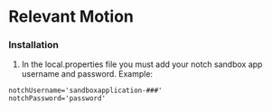 # Relevant Motion

### Installation
1. In the local.properties file you must add your notch sandbox app username and password. Example:

```
notchUsername='sandboxapplication-###'
notchPassword='password'
```